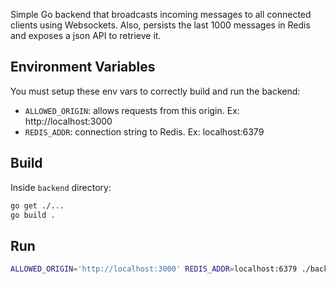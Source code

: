 Simple Go backend that broadcasts incoming messages to all connected clients using Websockets. Also, persists the last 1000 messages in Redis and exposes a json API to retrieve it.

## Environment Variables

You must setup these env vars to correctly build and run the backend:

- `ALLOWED_ORIGIN`: allows requests from this origin. Ex: http://localhost:3000
- `REDIS_ADDR`: connection string to Redis. Ex: localhost:6379

## Build

Inside `backend` directory:

```bash
go get ./...
go build .
```

## Run

```bash
ALLOWED_ORIGIN='http://localhost:3000' REDIS_ADDR=localhost:6379 ./backend
```
